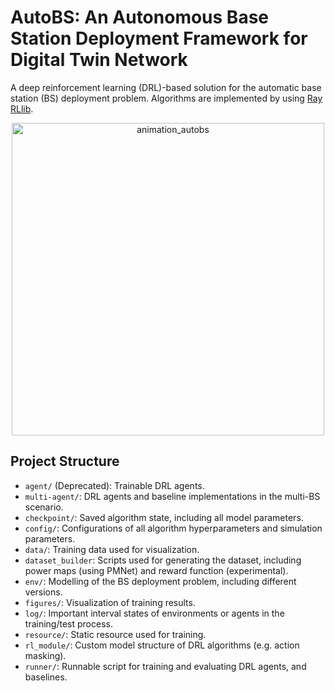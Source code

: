 # AutoBS: An Autonomous Base Station Deployment Framework for Digital Twin Network
A deep reinforcement learning (DRL)-based solution for the automatic base station (BS) deployment problem.
Algorithms are implemented by using [Ray RLlib](https://docs.ray.io/en/latest/rllib/index.html).

<div align="center">
<img src="figures/animation_autobs.gif" alt="animation_autobs" width="500" style="float:center" />
</div>

## Project Structure
- `agent/` (Deprecated): Trainable DRL agents.
- `multi-agent/`: DRL agents and baseline implementations in the multi-BS scenario.
- `checkpoint/`: Saved algorithm state, including all model parameters.
- `config/`: Configurations of all algorithm hyperparameters and simulation parameters.
- `data/`: Training data used for visualization.
- `dataset_builder`: Scripts used for generating the dataset, including power maps (using PMNet)
and reward function (experimental).
- `env/`: Modelling of the BS deployment problem, including different versions.
- `figures/`: Visualization of training results.
- `log/`: Important interval states of environments or agents in the training/test process.
- `resource/`: Static resource used for training.
- `rl_module/`: Custom model structure of DRL algorithms (e.g. action masking).
- `runner/`: Runnable script for training and evaluating DRL agents, and baselines.